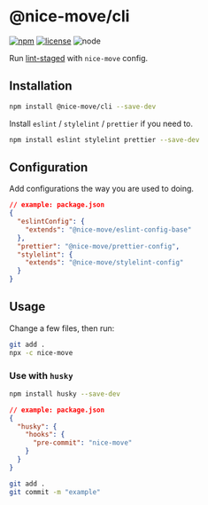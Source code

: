 # @nice-move/cli

[![npm][npm-badge]][npm-url]
[![license][license-badge]][github-url]
![node][node-badge]

Run [lint-staged] with `nice-move` config.

## Installation

```bash
npm install @nice-move/cli --save-dev
```

Install `eslint` / `stylelint` / `prettier` if you need to.

```bash
npm install eslint stylelint prettier --save-dev
```

## Configuration

Add configurations the way you are used to doing.

```json
// example: package.json
{
  "eslintConfig": {
    "extends": "@nice-move/eslint-config-base"
  },
  "prettier": "@nice-move/prettier-config",
  "stylelint": {
    "extends": "@nice-move/stylelint-config"
  }
}
```

## Usage

Change a few files, then run:

```bash
git add .
npx -c nice-move
```

### Use with `husky`

```bash
npm install husky --save-dev
```

```json
// example: package.json
{
  "husky": {
    "hooks": {
      "pre-commit": "nice-move"
    }
  }
}
```

```bash
git add .
git commit -m "example"
```

[lint-staged]: https://github.com/okonet/lint-staged#readme
[npm-url]: https://www.npmjs.com/package/@nice-move/cli
[npm-badge]: https://img.shields.io/npm/v/@nice-move/cli.svg?style=flat-square&logo=npm
[github-url]: https://github.com/airkro/nice-move/tree/master/packages/cli#readme
[node-badge]: https://img.shields.io/node/v/@nice-move/cli.svg?style=flat-square&colorB=green&logo=node.js
[license-badge]: https://img.shields.io/npm/l/@nice-move/cli.svg?style=flat-square&colorB=blue&logo=github
